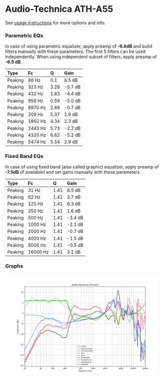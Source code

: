 # Audio-Technica ATH-A55
See [usage instructions](https://github.com/jaakkopasanen/AutoEq#usage) for more options and info.

### Parametric EQs
In case of using parametric equalizer, apply preamp of **-6.6dB** and build filters manually
with these parameters. The first 5 filters can be used independently.
When using independent subset of filters, apply preamp of **-6.5 dB**.

| Type    | Fc      |    Q | Gain    |
|:--------|:--------|:-----|:--------|
| Peaking | 86 Hz   | 0.1  | 6.5 dB  |
| Peaking | 323 Hz  | 3.26 | -5.7 dB |
| Peaking | 432 Hz  | 1.83 | -4.4 dB |
| Peaking | 956 Hz  | 0.59 | -5.0 dB |
| Peaking | 8970 Hz | 2.89 | -0.7 dB |
| Peaking | 209 Hz  | 5.37 | 1.9 dB  |
| Peaking | 1862 Hz | 4.34 | 2.3 dB  |
| Peaking | 2443 Hz | 5.73 | -2.2 dB |
| Peaking | 4320 Hz | 6.62 | -5.2 dB |
| Peaking | 5474 Hz | 5.54 | 2.9 dB  |

### Fixed Band EQs
In case of using fixed band (also called graphic) equalizer, apply preamp of **-7.5dB**
(if available) and set gains manually with these parameters.

| Type    | Fc       |    Q | Gain    |
|:--------|:---------|:-----|:--------|
| Peaking | 31 Hz    | 1.41 | 6.5 dB  |
| Peaking | 62 Hz    | 1.41 | 3.7 dB  |
| Peaking | 125 Hz   | 1.41 | 6.3 dB  |
| Peaking | 250 Hz   | 1.41 | 1.6 dB  |
| Peaking | 500 Hz   | 1.41 | -3.4 dB |
| Peaking | 1000 Hz  | 1.41 | -2.1 dB |
| Peaking | 2000 Hz  | 1.41 | -0.7 dB |
| Peaking | 4000 Hz  | 1.41 | -1.5 dB |
| Peaking | 8000 Hz  | 1.41 | -0.5 dB |
| Peaking | 16000 Hz | 1.41 | 3.1 dB  |

### Graphs
![](./Audio-Technica%20ATH-A55.png)